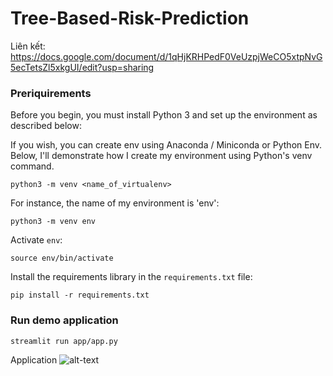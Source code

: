# Tree-Based-Risk-Prediction

Liên kết: https://docs.google.com/document/d/1qHjKRHPedF0VeUzpjWeCO5xtpNvG5ecTetsZl5xkgUI/edit?usp=sharing

### Preriquirements 

Before you begin, you must install Python 3 and set up the environment as described below:

If you wish, you can create env using Anaconda / Miniconda or Python Env. Below, I'll demonstrate how I create my environment using Python's venv command.
```
python3 -m venv <name_of_virtualenv>
```

For instance, the name of my environment is 'env':
```
python3 -m venv env
```

Activate `env`:
```
source env/bin/activate
```

Install the requirements library in the `requirements.txt` file:
```
pip install -r requirements.txt
```
### Run demo application
```
streamlit run app/app.py
```
Application
![alt-text](https://github.com/thanhhff/Tree-Based-Risk-Prediction/blob/feature/data_analysis/gifs/demo.gif)
